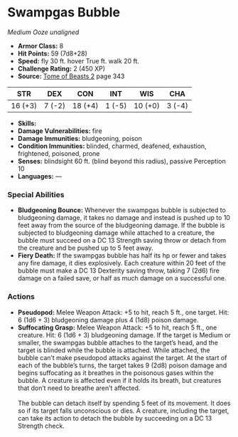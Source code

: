 # Swampgas Bubble

*Medium* *Ooze* *unaligned*

- **Armor Class:** 8
- **Hit Points:** 59 (7d8+28)
- **Speed:** fly 30 ft. hover True ft. walk 20 ft.
- **Challenge Rating:** 2 (450 XP)
- **Source:** [Tome of Beasts 2](https://koboldpress.com/kpstore/product/tome-of-beasts-2-for-5th-edition) page 343

| STR | DEX | CON | INT | WIS | CHA |
| --- | --- | --- | --- | --- | --- |
| 16 (+3) | 7 (-2) | 18 (+4) | 1 (-5) | 10 (+0) | 3 (-4) |

- **Skills:** 
- **Damage Vulnerabilities:** fire
- **Damage Immunities:** bludgeoning, poison
- **Condition Immunities:** blinded, charmed, deafened, exhaustion, frightened, poisoned, prone
- **Senses:** blindsight 60 ft. (blind beyond this radius), passive Perception 10
- **Languages:** —
### Special Abilities
- **Bludgeoning Bounce:** Whenever the swampgas bubble is subjected to bludgeoning damage, it takes no damage and instead is pushed up to 10 feet away from the source of the bludgeoning damage. If the bubble is subjected to bludgeoning damage while attached to a creature, the bubble must succeed on a DC 13 Strength saving throw or detach from the creature and be pushed up to 5 feet away.
- **Fiery Death:** If the swampgas bubble has half its hp or fewer and takes any fire damage, it dies explosively. Each creature within 20 feet of the bubble must make a DC 13 Dexterity saving throw, taking 7 (2d6) fire damage on a failed save, or half as much damage on a successful one.
### Actions
- **Pseudopod:** Melee Weapon Attack: +5 to hit, reach 5 ft., one target. Hit: 6 (1d6 + 3) bludgeoning damage plus 4 (1d8) poison damage.
- **Suffocating Grasp:** Melee Weapon Attack: +5 to hit, reach 5 ft., one creature. Hit: 6 (1d6 + 3) bludgeoning damage. If the target is Medium or smaller, the swampgas bubble attaches to the target’s head, and the target is blinded while the bubble is attached. While attached, the bubble can’t make pseudopod attacks against the target. At the start of each of the bubble’s turns, the target takes 9 (2d8) poison damage and begins suffocating as it breathes in the poisonous gases within the bubble. A creature is affected even if it holds its breath, but creatures that don’t need to breathe aren’t affected.<br><br>The bubble can detach itself by spending 5 feet of its movement. It does so if its target falls unconscious or dies. A creature, including the target, can take its action to detach the bubble by succeeding on a DC 13 Strength check.


